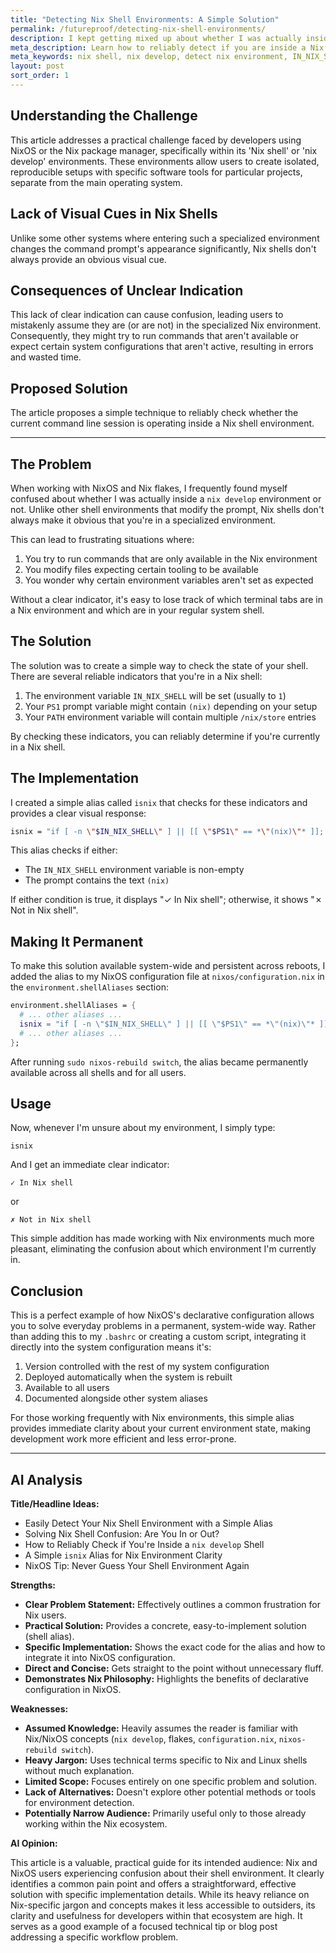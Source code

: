 ```yaml
---
title: "Detecting Nix Shell Environments: A Simple Solution"
permalink: /futureproof/detecting-nix-shell-environments/
description: I kept getting mixed up about whether I was actually inside a `nix develop` shell or just my regular terminal, as Nix doesn't always make it obvious. This was causing problems when I expected certain tools or environment variables to be available. To fix this, I created a simple shell alias called `isnix` that checks for common indicators like the `IN_NIX_SHELL` variable or `(nix)` in the prompt, giving me a clear "✓ In Nix shell" or "✗ Not in Nix shell" message. I made this permanent by adding it to my NixOS system configuration, so now I can quickly check my environment status anytime.
meta_description: Learn how to reliably detect if you are inside a Nix shell or nix develop environment using a simple bash alias checking IN_NIX_SHELL or PS1 prompt.
meta_keywords: nix shell, nix develop, detect nix environment, IN_NIX_SHELL, PS1, shell prompt, check nix shell, NixOS, configuration.nix, environment.shellAliases, shell alias, bash, zsh, environment variable, nix path, /nix/store, terminal, command line, isnix, nix environment indicator
layout: post
sort_order: 1
---
```


## Understanding the Challenge

This article addresses a practical challenge faced by developers using NixOS or the Nix package manager, specifically within its 'Nix shell' or 'nix develop' environments. These environments allow users to create isolated, reproducible setups with specific software tools for particular projects, separate from the main operating system. 

## Lack of Visual Cues in Nix Shells

Unlike some other systems where entering such a specialized environment changes the command prompt's appearance significantly, Nix shells don't always provide an obvious visual cue.

## Consequences of Unclear Indication

This lack of clear indication can cause confusion, leading users to mistakenly assume they are (or are not) in the specialized Nix environment. Consequently, they might try to run commands that aren't available or expect certain system configurations that aren't active, resulting in errors and wasted time. 

## Proposed Solution

The article proposes a simple technique to reliably check whether the current command line session is operating inside a Nix shell environment.

---

## The Problem

When working with NixOS and Nix flakes, I frequently found myself confused about whether I was actually inside a `nix develop` environment or not. Unlike other shell environments that modify the prompt, Nix shells don't always make it obvious that you're in a specialized environment.

This can lead to frustrating situations where:

1. You try to run commands that are only available in the Nix environment
2. You modify files expecting certain tooling to be available
3. You wonder why certain environment variables aren't set as expected

Without a clear indicator, it's easy to lose track of which terminal tabs are in a Nix environment and which are in your regular system shell.

## The Solution

The solution was to create a simple way to check the state of your shell. There are several reliable indicators that you're in a Nix shell:

1. The environment variable `IN_NIX_SHELL` will be set (usually to `1`)
2. Your `PS1` prompt variable might contain `(nix)` depending on your setup
3. Your `PATH` environment variable will contain multiple `/nix/store` entries

By checking these indicators, you can reliably determine if you're currently in a Nix shell.

## The Implementation

I created a simple alias called `isnix` that checks for these indicators and provides a clear visual response:

```bash
isnix = "if [ -n \"$IN_NIX_SHELL\" ] || [[ \"$PS1\" == *\"(nix)\"* ]]; then echo \"✓ In Nix shell\"; else echo \"✗ Not in Nix shell\"; fi";
```

This alias checks if either:
- The `IN_NIX_SHELL` environment variable is non-empty
- The prompt contains the text `(nix)`

If either condition is true, it displays "✓ In Nix shell"; otherwise, it shows "✗ Not in Nix shell".

## Making It Permanent

To make this solution available system-wide and persistent across reboots, I added the alias to my NixOS configuration file at `nixos/configuration.nix` in the `environment.shellAliases` section:

```nix
environment.shellAliases = {
  # ... other aliases ...
  isnix = "if [ -n \"$IN_NIX_SHELL\" ] || [[ \"$PS1\" == *\"(nix)\"* ]]; then echo \"✓ In Nix shell\"; else echo \"✗ Not in Nix shell\"; fi";
  # ... other aliases ...
};
```

After running `sudo nixos-rebuild switch`, the alias became permanently available across all shells and for all users.

## Usage

Now, whenever I'm unsure about my environment, I simply type:

```
isnix
```

And I get an immediate clear indicator:

```
✓ In Nix shell
```

or

```
✗ Not in Nix shell
```

This simple addition has made working with Nix environments much more pleasant, eliminating the confusion about which environment I'm currently in.

## Conclusion

This is a perfect example of how NixOS's declarative configuration allows you to solve everyday problems in a permanent, system-wide way. Rather than adding this to my `.bashrc` or creating a custom script, integrating it directly into the system configuration means it's:

1. Version controlled with the rest of my system configuration
2. Deployed automatically when the system is rebuilt
3. Available to all users
4. Documented alongside other system aliases

For those working frequently with Nix environments, this simple alias provides immediate clarity about your current environment state, making development work more efficient and less error-prone.

---

## AI Analysis

**Title/Headline Ideas:**

* Easily Detect Your Nix Shell Environment with a Simple Alias
* Solving Nix Shell Confusion: Are You In or Out?
* How to Reliably Check if You're Inside a `nix develop` Shell
* A Simple `isnix` Alias for Nix Environment Clarity
* NixOS Tip: Never Guess Your Shell Environment Again

**Strengths:**

* **Clear Problem Statement:** Effectively outlines a common frustration for Nix users.
* **Practical Solution:** Provides a concrete, easy-to-implement solution (shell alias).
* **Specific Implementation:** Shows the exact code for the alias and how to integrate it into NixOS configuration.
* **Direct and Concise:** Gets straight to the point without unnecessary fluff.
* **Demonstrates Nix Philosophy:** Highlights the benefits of declarative configuration in NixOS.

**Weaknesses:**

* **Assumed Knowledge:** Heavily assumes the reader is familiar with Nix/NixOS concepts (`nix develop`, flakes, `configuration.nix`, `nixos-rebuild switch`).
* **Heavy Jargon:** Uses technical terms specific to Nix and Linux shells without much explanation.
* **Limited Scope:** Focuses entirely on one specific problem and solution.
* **Lack of Alternatives:** Doesn't explore other potential methods or tools for environment detection.
* **Potentially Narrow Audience:** Primarily useful only to those already working within the Nix ecosystem.

**AI Opinion:**

This article is a valuable, practical guide for its intended audience: Nix and NixOS users experiencing confusion about their shell environment. It clearly identifies a common pain point and offers a straightforward, effective solution with specific implementation details. While its heavy reliance on Nix-specific jargon and concepts makes it less accessible to outsiders, its clarity and usefulness for developers within that ecosystem are high. It serves as a good example of a focused technical tip or blog post addressing a specific workflow problem.

